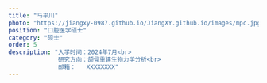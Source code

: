 ```yaml
---
title: "马平川"
photo: "https://jiangxy-0987.github.io/JiangXY.github.io/images/mpc.jpg"
position: "口腔医学硕士"
category: "硕士"
order: 5
description: "入学时间：2024年7月<br>
              研究方向：颌骨重建生物力学分析<br>
              邮箱：   XXXXXXXX"
---
```

